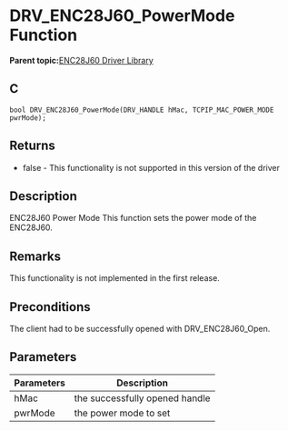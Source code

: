 # DRV\_ENC28J60\_PowerMode Function

**Parent topic:**[ENC28J60 Driver Library](GUID-58EA08F2-E38D-48FD-BD75-C2972C0EE761.md)

## C

```
bool DRV_ENC28J60_PowerMode(DRV_HANDLE hMac, TCPIP_MAC_POWER_MODE pwrMode);
```

## Returns

-   false - This functionality is not supported in this version of the driver


## Description

ENC28J60 Power Mode This function sets the power mode of the ENC28J60.

## Remarks

This functionality is not implemented in the first release.

## Preconditions

The client had to be successfully opened with DRV\_ENC28J60\_Open.

## Parameters

|Parameters|Description|
|----------|-----------|
|hMac|the successfully opened handle|
|pwrMode|the power mode to set|

